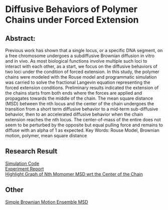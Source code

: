# Diffusive Behaviors of Polymer Chains under Forced Extension
## Abstract: 
Previous work has shown that a single locus, or a specific DNA segment, on a free chromosome undergoes a subdiffusive Brownian diffusion in vitro and in vivo. As most biological functions involve multiple such loci to interact with each other, as a start, we focus on the diffusive behaviors of two loci under the condition of forced extension. In this study, the polymer chains were modeled with the Rouse model and programmatic simulation was carried to solve the fractional Langevin equation representing the forced extension conditions. Preliminary results indicated the extension of the chains starts from both ends where the forces are applied and propagates towards the middle of the chain. The mean square distance (MSD) between the nth locus and the center of the chain undergoes the transition from a short term diffusive behavior to a mid-term sub-diffusive behavior, then to an accelerated diffusive behavior when the chain extension reaches the nth locus. The center-of-mass of the entire does not seem to be perturbed by the opposite but equal pulling force and remains to diffuse with an alpha of 1 as expected.
Key Words: Rouse Model, Brownian motion, polymer, mean square distance

## Research Result
[Simulation Code](python_test/bm_test/test_3d.py)<br> 
[Experiment Report](data/dynamics/force_extension_dynamics/dynamics_of_force_extension_of_dna.md)<br> 
[Highlight Graph of Nth Momomer MSD wrt the Center of the Chain](https://docs.google.com/spreadsheets/d/e/2PACX-1vQ0MQw2Pa8abpHk2KiH6BZaIXhbKDfTusS5cA4SvKvIuDEg80QPQF26xqr-rOOgEevIqeUlIlV-2yPD/pubchart?oid=397119336&format=interactive)

## Other
[Simple Brownian Motion Ensemble MSD](resources/simple_brownian_motion_simulation.png)

